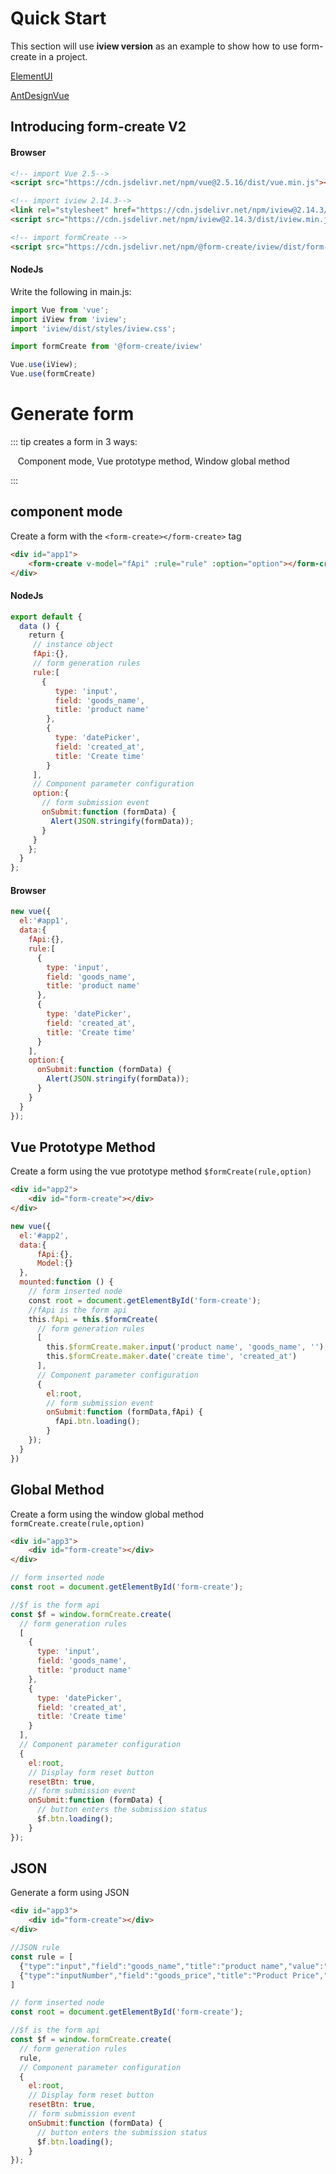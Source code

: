 # Quick Start

This section will use **iview version** as an example to show how to use form-create in a project.

[ElementUI](/en/v2/element-ui/)

[AntDesignVue](/en/v2/ant-design-vue)

## Introducing form-create V2

#### Browser

```markdown
<!-- import Vue 2.5-->
<script src="https://cdn.jsdelivr.net/npm/vue@2.5.16/dist/vue.min.js"></script>

<!-- import iview 2.14.3-->
<link rel="stylesheet" href="https://cdn.jsdelivr.net/npm/iview@2.14.3/dist/styles/iview.css">
<script src="https://cdn.jsdelivr.net/npm/iview@2.14.3/dist/iview.min.js"></script>

<!-- import formCreate -->
<script src="https://cdn.jsdelivr.net/npm/@form-create/iview/dist/form-create.min.js"></script>
```

#### NodeJs

Write the following in main.js:

```js
import Vue from 'vue';
import iView from 'iview';
import 'iview/dist/styles/iview.css';

import formCreate from '@form-create/iview'

Vue.use(iView);
Vue.use(formCreate)
```

# Generate form

::: tip creates a form in 3 ways:

   Component mode, Vue prototype method, Window global method

:::

## component mode

Create a form with the `<form-create></form-create>` tag

```html
<div id="app1">
    <form-create v-model="fApi" :rule="rule" :option="option"></form-create>
</div>
```

#### NodeJs
```js
export default {
  data () {
    return {
     // instance object
     fApi:{},
     // form generation rules
     rule:[
       {
          type: 'input',
          field: 'goods_name',
          title: 'product name'
        },
        {
          type: 'datePicker',
          field: 'created_at',
          title: 'Create time'
        }
     ],
     // Component parameter configuration
     option:{
       // form submission event
       onSubmit:function (formData) {
         Alert(JSON.stringify(formData));
       }
     }
    };
  }
};
```
#### Browser
```js
new vue({
  el:'#app1',
  data:{
    fApi:{},
    rule:[
      {
        type: 'input',
        field: 'goods_name',
        title: 'product name'
      },
      {
        type: 'datePicker',
        field: 'created_at',
        title: 'Create time'
      }
    ],
    option:{
      onSubmit:function (formData) {
        Alert(JSON.stringify(formData));
      }
    }
  }
});
```

## Vue Prototype Method

Create a form using the vue prototype method `$formCreate(rule,option)`

```html
<div id="app2">
    <div id="form-create"></div>
</div>
```

```js
new vue({
  el:'#app2',
  data:{
      fApi:{},
      Model:{}
  },
  mounted:function () {
    // form inserted node
    const root = document.getElementById('form-create');
    //fApi is the form api
    this.fApi = this.$formCreate(
      // form generation rules
      [
        this.$formCreate.maker.input('product name', 'goods_name', ''),
        this.$formCreate.maker.date('create time', 'created_at')
      ],
      // Component parameter configuration
      {
        el:root,
        // form submission event
        onSubmit:function (formData,fApi) {
          fApi.btn.loading();
        }
    });
  }
})
```

## Global Method

Create a form using the window global method `formCreate.create(rule,option)`

```html
<div id="app3">
    <div id="form-create"></div>
</div>
```

```js
// form inserted node
const root = document.getElementById('form-create');

//$f is the form api
const $f = window.formCreate.create(
  // form generation rules
  [
    {
      type: 'input',
      field: 'goods_name',
      title: 'product name'
    },
    {
      type: 'datePicker',
      field: 'created_at',
      title: 'Create time'
    }
  ],
  // Component parameter configuration
  {
    el:root,
    // Display form reset button
    resetBtn: true,
    // form submission event
    onSubmit:function (formData) {
      // button enters the submission status
      $f.btn.loading();
    }
});
```


## JSON

Generate a form using JSON

```html
<div id="app3">
    <div id="form-create"></div>
</div>
```

```js
//JSON rule
const rule = [
  {"type":"input","field":"goods_name","title":"product name","value":"mi"},
  {"type":"inputNumber","field":"goods_price","title":"Product Price","value":12}
]
```

```js
// form inserted node
const root = document.getElementById('form-create');

//$f is the form api
const $f = window.formCreate.create(
  // form generation rules
  rule,
  // Component parameter configuration
  {
    el:root,
    // Display form reset button
    resetBtn: true,
    // form submission event
    onSubmit:function (formData) {
      // button enters the submission status
      $f.btn.loading();
    }
});
```